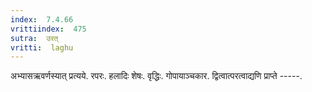 ```yaml
---
index:  7.4.66
vrittiindex:  475
sutra:  उरत्
vritti:  laghu 
---
```


अभ्यासऋवर्णस्यात् प्रत्यये. रपरः. हलादिः शेषः. वृद्धिः. गोपायाञ्चकार. द्वित्वात्परत्वाद्यणि प्राप्ते -----.

